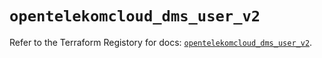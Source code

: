 # `opentelekomcloud_dms_user_v2`

Refer to the Terraform Registory for docs: [`opentelekomcloud_dms_user_v2`](https://registry.terraform.io/providers/opentelekomcloud/opentelekomcloud/1.35.15/docs/resources/dms_user_v2).
